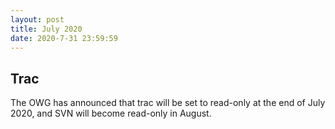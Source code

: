 ```yaml
---
layout: post
title: July 2020
date: 2020-7-31 23:59:59
---
```


## Trac

The OWG has announced that trac will be set to read-only at the end of July 2020, and SVN will become read-only in August.
